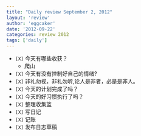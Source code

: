```yaml
---
title: "Daily review September 2, 2012" 
layout: 'review'
author: 'eggcaker'
date: '2012-09-22'
categories: review 2012
tags: ['daily']
---
```



  * `[X]` 今天有哪些收获？ 
    * 爬山 
  * `[X]` 今天有没有控制好自己的情绪? 
  * `[X]` 非礼勿视，非礼勿听,论人是非者，必是是非人。 
  * `[X]` 今天的计划完成了吗？ 
  * `[X]` 今天的好习惯执行了吗？ 
  * `[X]` 整理收集篮 
  * `[X]` 写日记 
  * `[X]` 记账 
  * `[X]` 发布日志草稿 

